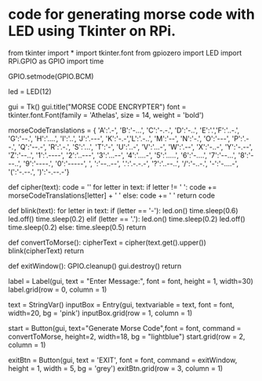 # code for generating morse code with LED using Tkinter on RPi.

from tkinter import *
import tkinter.font
from gpiozero import LED
import RPi.GPIO as GPIO
import time

GPIO.setmode(GPIO.BCM)

led = LED(12)

gui = Tk()
gui.title("MORSE CODE ENCRYPTER")
font = tkinter.font.Font(family = 'Athelas', size = 14, weight = 'bold')

morseCodeTranslations = { 'A':'.-', 'B':'-...', 'C':'-.-.', 'D':'-..', 'E':'.','F':'..-.', 'G':'--.', 'H':'....', 
                        'I':'..', 'J':'.---', 'K':'-.-','L':'.-..', 'M':'--', 'N':'-.', 'O':'---', 'P':'.--.', 
                        'Q':'--.-', 'R':'.-.', 'S':'...', 'T':'-', 'U':'..-', 'V':'...-', 'W':'.--', 'X':'-..-',
                        'Y':'-.--', 'Z':'--..', '1':'.----', '2':'..---', '3':'...--', '4':'....-', '5':'.....', 
                        '6':'-....', '7':'--...', '8':'---..', '9':'----.', '0':'-----', ', ':'--..--', '.':'.-.-.-', 
                        '?':'..--..', '/':'-..-.', '-':'-....-', '(':'-.--.', ')':'-.--.-'} 

def cipher(text): 
    code = '' 
    for letter in text: 
        if letter != ' ':
            code += morseCodeTranslations[letter] + ' '
        else:
            code += ' '
    return code 


def blink(text):
    for letter in text: 
        if (letter == '-'):
            led.on()
            time.sleep(0.6)
            led.off()
            time.sleep(0.2)
        elif (letter == '.'):
            led.on()
            time.sleep(0.2)
            led.off()
            time.sleep(0.2)
        else:
            time.sleep(0.5)
    return

def convertToMorse(): 
    cipherText = cipher(text.get().upper())
    blink(cipherText)
    return

def exitWindow():
    GPIO.cleanup()
    gui.destroy()
    return

label = Label(gui, text = "Enter Message:", font = font, height = 1, width=30)
label.grid(row = 0, column = 1)


text = StringVar()
inputBox = Entry(gui, textvariable = text, font = font, width=20, bg = 'pink')
inputBox.grid(row = 1, column = 1)

start = Button(gui, text="Generate Morse Code",font = font, command = convertToMorse, height=2, width=18, bg = "lightblue")
start.grid(row = 2, column = 1)

exitBtn = Button(gui, text = 'EXIT', font = font, command = exitWindow, height = 1, width = 5, bg = 'grey')
exitBtn.grid(row = 3, column = 1)
